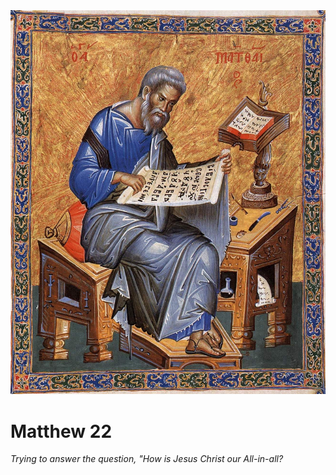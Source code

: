 <img class="intro-right" src="art-matthew.jpg">

# Matthew 22

*Trying to answer the question, "How is Jesus Christ our All-in-all?*
